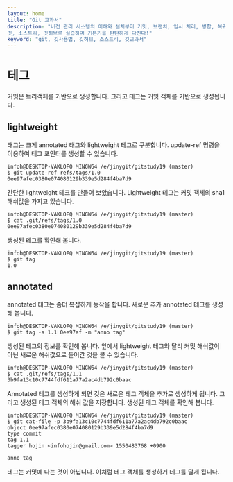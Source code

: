 ```yaml
---
layout: home
title: "Git 교과서"
description: "버전 관리 시스템의 이해와 설치부터 커밋, 브랜치, 임시 처리, 병합, 복귀, 서브모듈, 태그까지
깃, 소스트리, 깃허브로 실습하며 기본기를 탄탄하게 다진다!"
keyword: "git, 깃사용법, 깃허브, 소스트리, 깃교과서"
---
```

# 테그
커밋은 트리객체를 기반으로 생성합니다. 그리고 테그는 커밋 객체를 기반으로 생성됩니다.

## lightweight
태그는 크게 annotated 태그와 lightweight 테그로 구분합니다. update-ref 명령을 이용하여 테그 포인터를 생성할 수 있습니다.

```
infoh@DESKTOP-VAKLOFQ MINGW64 /e/jinygit/gitstudy19 (master)
$ git update-ref refs/tags/1.0 0ee97afec0380e074080129b339e5d284f4ba7d9
```

간단한 lightweight 테크를 만들어 보았습니다. Lightweight 테그는 커밋 객체의 sha1 해쉬값을 가지고 있습니다.
```
infoh@DESKTOP-VAKLOFQ MINGW64 /e/jinygit/gitstudy19 (master)
$ cat .git/refs/tags/1.0
0ee97afec0380e074080129b339e5d284f4ba7d9
```

생성된 테그를 확인해 봅니다.
```
infoh@DESKTOP-VAKLOFQ MINGW64 /e/jinygit/gitstudy19 (master)
$ git tag
1.0
```

## annotated
annotated 태그는 좀더 복잡하게 동작을 합니다. 새로운 추가 annotated 테그를 생성해 봅니다.

```
infoh@DESKTOP-VAKLOFQ MINGW64 /e/jinygit/gitstudy19 (master)
$ git tag -a 1.1 0ee97af -m "anno tag"
```

생성된 테그의 정보를 확인해 봅니다. 앞에서 lightweight 테그와 달리 커밋 해쉬값이 아닌 새로운 해쉬값으로 들어간 것을 볼 수 있습니다.
```
infoh@DESKTOP-VAKLOFQ MINGW64 /e/jinygit/gitstudy19 (master)
$ cat .git/refs/tags/1.1
3b9fa13c10c7744fdf611a77a2ac4db792c0baac
```

Annotated 테그를 생성하게 되면 깃은 새로은 테그 객체을 추가로 생성하게 됩니다. 그리고 생성된 테그 객체의 해쉬 값을 저장합니다. 생성된 테그 객체를 확인해 봅니다.
```
infoh@DESKTOP-VAKLOFQ MINGW64 /e/jinygit/gitstudy19 (master)
$ git cat-file -p 3b9fa13c10c7744fdf611a77a2ac4db792c0baac
object 0ee97afec0380e074080129b339e5d284f4ba7d9
type commit
tag 1.1
tagger hojin <infohojin@gmail.com> 1550483768 +0900

anno tag
```
테그는 커밋에 다는 것이 아닙니다. 이처럼 테그 객체를 생성하거 테그를 달게 됩니다.


